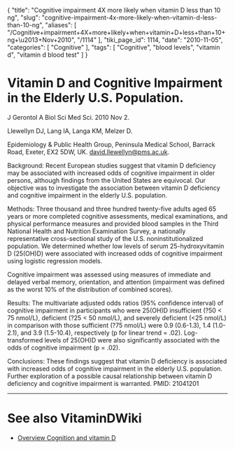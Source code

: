 {
    "title": "Cognitive impairment 4X more likely when vitamin D less than 10 ng",
    "slug": "cognitive-impairment-4x-more-likely-when-vitamin-d-less-than-10-ng",
    "aliases": [
        "/Cognitive+impairment+4X+more+likely+when+vitamin+D+less+than+10+ng+\u2013+Nov+2010",
        "/1114"
    ],
    "tiki_page_id": 1114,
    "date": "2010-11-05",
    "categories": [
        "Cognitive"
    ],
    "tags": [
        "Cognitive",
        "blood levels",
        "vitamin d",
        "vitamin d blood test"
    ]
}


# Vitamin D and Cognitive Impairment in the Elderly U.S. Population.

J Gerontol A Biol Sci Med Sci. 2010 Nov 2. 

Llewellyn DJ, Lang IA, Langa KM, Melzer D.

Epidemiology & Public Health Group, Peninsula Medical School, Barrack Road, Exeter, EX2 5DW, UK. david.llewellyn@pms.ac.uk.

Background: Recent European studies suggest that vitamin D deficiency may be associated with increased odds of cognitive impairment in older persons, although findings from the United States are equivocal. Our objective was to investigate the association between vitamin D deficiency and cognitive impairment in the elderly U.S. population. 

Methods: Three thousand and three hundred twenty-five adults aged 65 years or more completed cognitive assessments, medical examinations, and physical performance measures and provided blood samples in the Third National Health and Nutrition Examination Survey, a nationally representative cross-sectional study of the U.S. noninstitutionalized population. We determined whether low levels of serum 25-hydroxyvitamin D (25(OH)D) were associated with increased odds of cognitive impairment using logistic regression models. 

Cognitive impairment was assessed using measures of immediate and delayed verbal memory, orientation, and attention (impairment was defined as the worst 10% of the distribution of combined scores). 

Results: The multivariate adjusted odds ratios (95% confidence interval) of cognitive impairment in participants who were 25(OH)D insufficient (?50 < 75 nmol/L), deficient (?25 < 50 nmol/L), and severely deficient (<25 nmol/L) in comparison with those sufficient (?75 nmol/L) were 0.9 (0.6-1.3), 1.4 (1.0-2.1), and 3.9 (1.5-10.4), respectively (p for linear trend = .02). Log-transformed levels of 25(OH)D were also significantly associated with the odds of cognitive impairment (p = .02). 

Conclusions: These findings suggest that vitamin D deficiency is associated with increased odds of cognitive impairment in the elderly U.S. population. Further exploration of a possible causal relationship between vitamin D deficiency and cognitive impairment is warranted. PMID: 21041201 

- - - - - - - 

# See also VitaminDWiki

* [Overview Cognition and vitamin D](/tags/overview-cognition-and-vitamin-d.html)